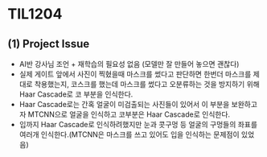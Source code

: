# TIL1204

## (1) Project Issue

- AI반 강사님 조언 + 재학습의 필요성 없음 (모델만 잘 만들어 놓으면 괜찮다)
- 실제 게이트 앞에서 사진이 찍혔을때 마스크를 썼다고 판단하면 한번더 마스크를 제대로 착용했는지, 코스크를 했는데 마스크를 썼다고 오분류하는 것을 방지하기 위해 Haar Cascade로 코 부분을 인식한다.
- Haar Cascade로는 간혹 얼굴이 미검출되는 사진들이 있어서 이 부분을 보완하고자 MTCNN으로 얼굴을 인식하고 코부분은 Haar Cascade로 인식한다.
- 입까지 Haar Cascade로 인식하려했지만 눈과 콧구멍 등 얼굴의 구멍들의 좌표를 여러개 인식한다.(MTCNN은 마스크를 쓰고 있어도 입을 인식하는 문제점이 있었음)

